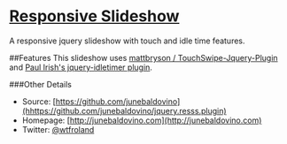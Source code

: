 # [Responsive Slideshow](http://junebaldovino.com)
A responsive jquery slideshow with touch and idle time features.

##Features
This slideshow uses [mattbryson / TouchSwipe-Jquery-Plugin](https://github.com/mattbryson/TouchSwipe-Jquery-Plugin) and [Paul Irish's jquery-idletimer plugin](https://github.com/paulirish/jquery-idletimer/).


###Other Details
* Source: [https://github.com/junebaldovino](hhttps://github.com/junebaldovino/jquery.resss.plugin)
* Homepage: [http://junebaldovino.com](http://junebaldovino.com)
* Twitter: [@wtfroland](http://twitter.com/wtfroland)